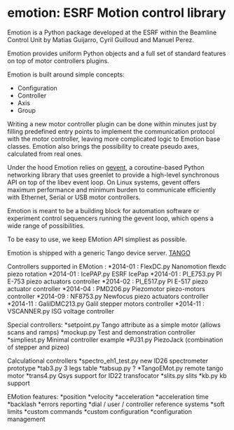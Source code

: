 emotion: ESRF Motion control library
====================================

Emotion is a Python package developed at the ESRF within the Beamline
Control Unit by Matias Guijarro, Cyril Guilloud and Manuel Perez.

Emotion provides uniform Python objects and a full set of standard
features on top of motor controllers plugins.

Emotion is built around simple concepts:
* Configuration
* Controller
* Axis
* Group

Writing a new motor controller plugin can be done within minutes just
by filling predefined entry points to implement the communication
protocol with the motor controller, leaving more complicated logic to
Emotion base classes. Emotion also brings the possibility to create
pseudo axes, calculated from real ones.

Under the hood Emotion relies on [gevent](http://www.gevent.org), a
coroutine-based Python networking library that uses greenlet to
provide a high-level synchronous API on top of the libev event
loop. On Linux systems, gevent offers maximum performance and minimum
burden to communicate efficiently with Ethernet, Serial or USB motor
controllers.

Emotion is meant to be a building block for automation software or
experiment control sequencers running the gevent loop, which opens a
wide range of possibilities.

To be easy to use, we keep EMotion API simpliest as possible.

Emotion is shipped with a generic Tango device server.
[TANGO](http://www.tango-controls.org)

Controllers supported in EMotion :
*2014-01 : FlexDC.py      Nanomotion flexdc piezo rotation
*2014-01 : IcePAP.py      ESRF IcePap
*2014-01 : PI_E753.py     PI E-753 piezo actuators controller
*2014-02 : PI_E517.py     PI E-517 piezo actuator controller
*2014-04 : PMD206.py      Piezomotor piezo-motors controller
*2014-09 : NF8753.py      Newfocus piezo actuators controller
*2014-11 : GalilDMC213.py Galil stepper motors controller
*2014-11 : VSCANNER.py    ISG voltage controller

Special controllers:
*setpoint.py   Tango attribute as a simple motor (allows scans and ramps)
*mockup.py     Test and demonstration controller
*simpliest.py  Minimal controller example
*PJ31.py       PiezoJack (combination of stepper and pizeo)

Calculational controllers
*spectro_eh1_test.py  new ID26 spectrometer prototype
*tab3.py              3 legs table
*tabsup.py            ?
*TangoEMot.py         remote tango motor
*trans4.py            Qsys support for ID22 transfocator
*slits.py             slits
*kb.py                kb support

EMotion features:
*position
*velocity
*acceleration
*acceleration time
*backlash
*errors reporting
*dial / user / controller reference systems
*soft limits
*custom commands
*custom configuration
*configuration management
